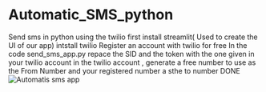 # Automatic_SMS_python
Send sms in python using the twilio
first install streamlit( Used to create the UI of our app)
intstall twilio
Register an account with twilio for free
In the code send_sms_app.py repace the SID and the token with the one given in your twilio account
in the twilio account , generate  a free number to use as the From Number and your registered number a sthe to number
DONE
![Automatis sms app](https://user-images.githubusercontent.com/95617343/231069683-f9faaf42-b10d-4add-a025-e6d4d3513805.png)
